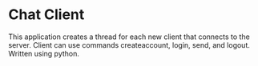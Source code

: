 # Chat Client

This application creates a thread for each new client that connects to the 
server. Client can use commands createaccount, login, send, and logout. Written
using python.

